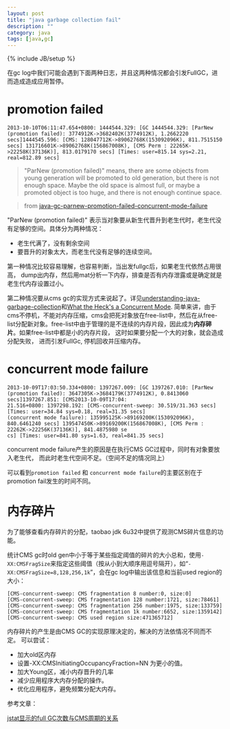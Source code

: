 ```yaml
---
layout: post
title: "java garbage collection fail"
description: ""
category: java
tags: [java,gc]
---
```

{% include JB/setup %}

在gc log中我们可能会遇到下面两种日志，并且这两种情况都会引发FullGC，进而造成造成应用暂停。

promotion failed
===

```
2013-10-10T06:11:47.654+0800: 1444544.329: [GC 1444544.329: [ParNew (promotion failed): 3774912K->3682402K(3774912K), 1.2662220 secs]1444545.596: [CMS: 128047712K->89062768K(153092096K), 811.7515150 secs] 131716601K->89062768K(156867008K), [CMS Perm : 22265K->22258K(37136K)], 813.0179170 secs] [Times: user=815.14 sys=2.21, real=812.89 secs]
```

> "ParNew (promotion failed)" means, there are some objects from young generation will be promoted to old generation, but there is not enough space. Maybe the old space is almost full, or maybe a promoted object is too huge, and there is not enough continue space. 

> from [java-gc-parnew-promotion-failed-concurrent-mode-failure]

"ParNew (promotion failed)" 表示当对象要从新生代晋升到老生代时，老生代没有足够的空间。具体分为两种情况：

+ 老生代满了，没有剩余空间
+ 要晋升的对象太大，而老生代没有足够的连续空间。

第一种情况比较容易理解，也容易判断，当出发fullgc后，如果老生代依然占用很高， dump出内存，然后用mat分析一下内存，排查是否有内存泄露或是确定就是老生代内存设置过小。


第二种情况要从cms gc的实现方式来说起了。详见[understanding-java-garbage-collection]和[What the Heck's a Concurrent Mode][what_the_heck_s_a]. 简单来讲，由于cms不停机，不能对内存压缩，cms会把死对象放在free-list中，然后在从free-list分配新对象。free-list中由于管理的是不连续的内存片段，因此成为**内存碎片**。如果free-list中都是小的内存片段， 这时如果要分配一个大的对象，就会造成分配失败， 进而引发FullGc, 停机回收并压缩内存。

concurrent mode failure
===

```
2013-10-09T17:03:50.334+0800: 1397267.009: [GC 1397267.010: [ParNew (promotion failed): 3647305K->3684179K(3774912K), 0.8413060 secs]1397267.851: [CMS2013-10-09T17:04: 
21.516+0800: 1397298.192: [CMS-concurrent-sweep: 30.519/31.363 secs] [Times: user=34.84 sys=0.18, real=31.35 secs] 
(concurrent mode failure): 135995125K->89169200K(153092096K), 840.6461240 secs] 139547450K->89169200K(156867008K), [CMS Perm : 22262K->22256K(37136K)], 841.4875980 se 
cs] [Times: user=841.80 sys=1.63, real=841.35 secs] 

```
concurrent mode failure产生的原因是在执行CMS GC过程中，同时有对象要放入老生代， 而此时老生代空间不足。（空间不足的情况同上）


可以看到`promotion failed` 和 `concurrent mode failure`的主要区别在于promotion fail发生的时间不同。


内存碎片
===

为了能够查看内存碎片的分配，taobao jdk 6u32中提供了观测CMS碎片信息的功能。

统计CMS gc时old gen中小于等于某些指定阈值的碎片的大小总和，使用`-XX:CMSFragSize`来指定这些阈值（按从小到大顺序用逗号隔开），如“`-XX:CMSFragSize=8,128,256,1k`”，会在gc log中输出该信息和当前used region的大小：

```
[CMS-concurrent-sweep: CMS fragmentation 8 number:0, size:0]
[CMS-concurrent-sweep: CMS fragmentation 128 number:1721, size:78461]
[CMS-concurrent-sweep: CMS fragmentation 256 number:1975, size:133759]
[CMS-concurrent-sweep: CMS fragmentation 1k number:6652, size:1359142]
[CMS-concurrent-sweep: CMS used region size:471365712]
```

内存碎片的产生是由CMS GC的实现原理决定的，解决的方法依情况不同而不定。 可以尝试：

+ 加大old区内存
+ 设置-XX:CMSInitiatingOccupancyFraction=NN 为更小的值。
+ 加大Young区，减小内存晋升的几率
+ 减少应用程序大内存分配的操作。
+ 优化应用程序，避免频繁分配大内存。

参考文章：

[jstat显示的full GC次数与CMS周期的关系][jstat_fullgc_cms]

[jstat_fullgc_cms]: http://rednaxelafx.iteye.com/blog/1108768 
[java-gc-parnew-promotion-failed-concurrent-mode-failure]: http://stackoverflow.com/questions/12323124/java-gc-parnew-promotion-failed-concurrent-mode-failure
[what_the_heck_s_a]: https://blogs.oracle.com/jonthecollector/entry/what_the_heck_s_a
[understanding-java-garbage-collection]: http://www.cubrid.org/blog/dev-platform/understanding-java-garbage-collection/